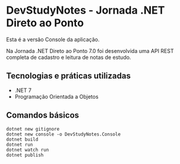 # DevStudyNotes - Jornada .NET Direto ao Ponto

Esta é a versão Console da aplicação.

Na Jornada .NET Direto ao Ponto 7.0 foi desenvolvida uma API REST completa de cadastro e leitura de notas de estudo.

## Tecnologias e práticas utilizadas
- .NET 7
- Programação Orientada a Objetos

## Comandos básicos
```
dotnet new gitignore
dotnet new console -o DevStudyNotes.Console
dotnet build
dotnet run
dotnet watch run
dotnet publish
```